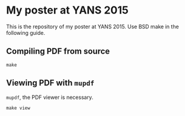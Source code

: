 # My poster at YANS 2015

This is the repository of my poster at YANS 2015.
Use BSD make in the following guide.


## Compiling PDF from source

```
make
```


## Viewing PDF with `mupdf`

`mupdf`, the PDF viewer is necessary.

```
make view
```
